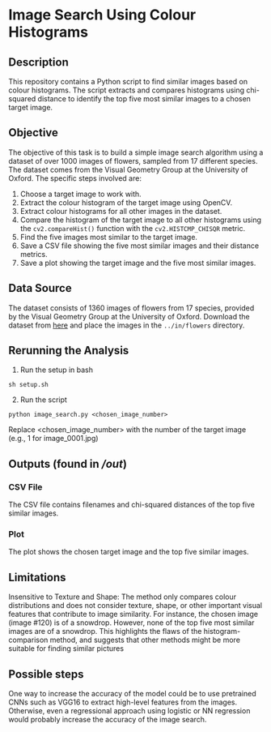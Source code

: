 # Image Search Using Colour Histograms

## Description
This repository contains a Python script to find similar images based on colour histograms. The script extracts and compares histograms using chi-squared distance to identify the top five most similar images to a chosen target image.

## Objective
The objective of this task is to build a simple image search algorithm using a dataset of over 1000 images of flowers, sampled from 17 different species. The dataset comes from the Visual Geometry Group at the University of Oxford. The specific steps involved are:
1. Choose a target image to work with.
2. Extract the colour histogram of the target image using OpenCV.
3. Extract colour histograms for all other images in the dataset.
4. Compare the histogram of the target image to all other histograms using the `cv2.compareHist()` function with the `cv2.HISTCMP_CHISQR` metric.
5. Find the five images most similar to the target image.
6. Save a CSV file showing the five most similar images and their distance metrics.
7. Save a plot showing the target image and the five most similar images.

## Data Source
The dataset consists of 1360 images of flowers from 17 species, provided by the Visual Geometry Group at the University of Oxford. Download the dataset from [here](http://www.robots.ox.ac.uk/~vgg/data/flowers/17/) and place the images in the `../in/flowers` directory.

## Rerunning the Analysis
1. Run the setup in bash
```
sh setup.sh
```
2. Run the script
```
python image_search.py <chosen_image_number>
```
Replace <chosen_image_number> with the number of the target image (e.g., 1 for image_0001.jpg)


## Outputs (found in */out*)
### CSV File
The CSV file contains filenames and chi-squared distances of the top five similar images.

### Plot
The plot shows the chosen target image and the top five similar images.

## Limitations
Insensitive to Texture and Shape: The method only compares colour distributions and does not consider texture, shape, or other important visual features that contribute to image similarity. For instance, the chosen image (image #120) is of a snowdrop. However, none of the top five most similar images are of a snowdrop. This highlights the flaws of the histogram-comparison method, and suggests that other methods might be more suitable for finding similar pictures

## Possible steps
One way to increase the accuracy of the model could be to use pretrained CNNs such as VGG16 to extract high-level features from the images. Otherwise, even a regressional approach using logistic or NN regression would probably increase the accuracy of the image search.
